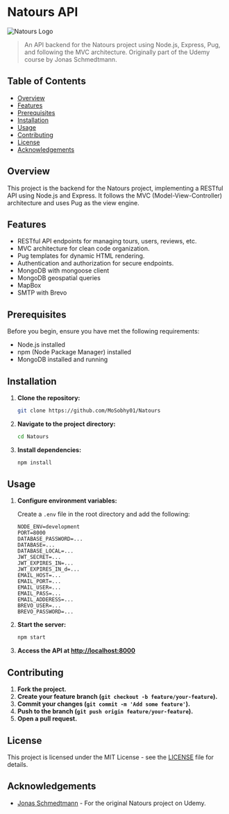 # Natours API

![Natours Logo](https://www.natours.dev/img/logo-green.png)

> An API backend for the Natours project using Node.js, Express, Pug, and following the MVC architecture. Originally part of the Udemy course by Jonas Schmedtmann.

## Table of Contents

- [Overview](#overview)
- [Features](#features)
- [Prerequisites](#prerequisites)
- [Installation](#installation)
- [Usage](#usage)
- [Contributing](#contributing)
- [License](#license)
- [Acknowledgements](#acknowledgements)

## Overview

This project is the backend for the Natours project, implementing a RESTful API using Node.js and Express. It follows the MVC (Model-View-Controller) architecture and uses Pug as the view engine.

## Features

- RESTful API endpoints for managing tours, users, reviews, etc.
- MVC architecture for clean code organization.
- Pug templates for dynamic HTML rendering.
- Authentication and authorization for secure endpoints.
- MongoDB with mongoose client
- MongoDB geospatial queries
- MapBox
- SMTP with Brevo
## Prerequisites

Before you begin, ensure you have met the following requirements:

- Node.js installed
- npm (Node Package Manager) installed
- MongoDB installed and running

## Installation

1. **Clone the repository:**

    ```bash
    git clone https://github.com/MoSobhy01/Natours
    ```

2. **Navigate to the project directory:**

    ```bash
    cd Natours
    ```

3. **Install dependencies:**

    ```bash
    npm install
    ```

## Usage

1. **Configure environment variables:**

    Create a `.env` file in the root directory and add the following:

    ```env
    NODE_ENV=development
    PORT=8000
    DATABASE_PASSWORD=...
    DATABASE=...
    DATABASE_LOCAL=...
    JWT_SECRET=...
    JWT_EXPIRES_IN=...
    JWT_EXPIRES_IN_d=...
    EMAIL_HOST=...
    EMAIL_PORT=...
    EMAIL_USER=...
    EMAIL_PASS=...
    EMAIL_ADDERESS=...
    BREVO_USER=...
    BREVO_PASSWORD=...
    ```

2. **Start the server:**

    ```bash
    npm start
    ```

3. **Access the API at [http://localhost:8000](http://localhost:8000)**


## Contributing

1. **Fork the project.**
2. **Create your feature branch (`git checkout -b feature/your-feature`).**
3. **Commit your changes (`git commit -m 'Add some feature'`).**
4. **Push to the branch (`git push origin feature/your-feature`).**
5. **Open a pull request.**

## License

This project is licensed under the MIT License - see the [LICENSE](LICENSE) file for details.

## Acknowledgements

- [Jonas Schmedtmann](https://github.com/jonasschmedtmann) - For the original Natours project on Udemy.

